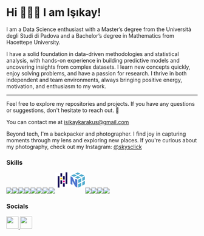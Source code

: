 Hi 🙋🏻‍♀️ I am Işıkay!
======================================================================================================================================

I am a Data Science enthusiast with a Master’s degree from the Università degli Studi di Padova and a Bachelor’s degree in Mathematics from Hacettepe University.

I have a solid foundation in data-driven methodologies and statistical analysis, with hands-on experience in building predictive models and uncovering insights from complex datasets. I learn new concepts quickly, enjoy solving problems, and have a passion for research. I thrive in both independent and team environments, always bringing positive energy, motivation, and enthusiasm to my work.

-----------------------------------

Feel free to explore my repositories and projects. If you have any questions or suggestions, don't hesitate to reach out. 🐣

You can contact me at [isikaykarakus@gmail.com](mailto:isikaykarakus@gmail.com ) 

Beyond tech, I'm a backpacker and photographer. I find joy in capturing moments through my lens and exploring new places. If you're curious about my photography, check out my Instagram: [@skysclick](https://www.instagram.com/skysclick) 

### Skills

<p align="left" style="font-size: 0;"> <a href="https://docs.microsoft.com/en-us/cpp/?view=msvc-170" target="blank" rel="noreferrer" style="text-decoration: none;"><img src="https://raw.githubusercontent.com/danielcranney/readme-generator/main/public/icons/skills/cplusplus-colored.svg" width="36" height="36" alt="C++" /></a><a href="https://www.r-project.org/" target="blank" rel="noreferrer" style="text-decoration: none;"><img src="https://raw.githubusercontent.com/danielcranney/readme-generator/main/public/icons/skills/rlang-colored.svg" width="36" height="36" alt="R" /></a><a href="https://www.python.org/" target="blank" rel="noreferrer" style="text-decoration: none;"><img src="https://raw.githubusercontent.com/danielcranney/readme-generator/main/public/icons/skills/python-colored.svg" width="36" height="36" alt="Python" /></a><a href="https://pytorch.org/" target="blank" rel="noreferrer" style="text-decoration: none;"><img src="https://raw.githubusercontent.com/danielcranney/readme-generator/main/public/icons/skills/pytorch-colored.svg" width="36" height="36" alt="PyTorch" /></a><a href="https://www.tensorflow.org" target="blank" rel="noreferrer" style="text-decoration: none;"><img src="https://www.vectorlogo.zone/logos/tensorflow/tensorflow-icon.svg" alt="TensorFlow" width="40" height="40" /></a><a href="https://scikit-learn.org/" target="blank" rel="noreferrer" style="text-decoration: none;"><img src="https://upload.wikimedia.org/wikipedia/commons/0/05/Scikit_learn_logo_small.svg" alt="Scikit-learn" width="50" height="50" /></a><a href="https://opencv.org/" target="blank" rel="noreferrer" style="text-decoration: none;"><img src="https://www.vectorlogo.zone/logos/opencv/opencv-icon.svg" alt="OpenCV" width="40" height="40" /></a><img src="https://www.vectorlogo.zone/logos/git-scm/git-scm-icon.svg" alt="Git" width="40" height="40" /></a><a href="https://pandas.pydata.org/" target="blank" rel="noreferrer" style="text-decoration: none;"><img src="https://raw.githubusercontent.com/devicons/devicon/2ae2a900d2f041da66e950e4d48052658d850630/icons/pandas/pandas-original.svg" alt="Pandas" width="40" height="40" /></a><a href="https://numpy.org/" target="blank" rel="noreferrer" style="text-decoration: none;"><img src="https://raw.githubusercontent.com/devicons/devicon/master/icons/numpy/numpy-original.svg" alt="NumPy" width="40" height="40" /></a><a href="https://seaborn.pydata.org/" target="blank" rel="noreferrer" style="text-decoration: none;"><img src="https://seaborn.pydata.org/_images/logo-mark-lightbg.svg" alt="Seaborn" width="40" height="40" /></a><a href="https://matplotlib.org/" target="blank" rel="noreferrer" style="text-decoration: none;"><img src="https://upload.wikimedia.org/wikipedia/commons/8/84/Matplotlib_icon.svg" alt="Matplotlib" width="38" height="38" /></a><a href="https://streamlit.io/" target="blank" rel="noreferrer" style="text-decoration: none;"><img src="https://streamlit.io/images/brand/streamlit-logo-secondary-colormark-darktext.svg" alt="Streamlit" width="70" height="40" /></a><a href="https://www.latex-project.org/" target="blank" rel="noreferrer" style="text-decoration: none;"><img src="https://upload.wikimedia.org/wikipedia/commons/9/92/LaTeX_logo.svg" alt="LaTeX" width="60" height="40" /></a></p>




### Socials

<p align="left"> <a href="https://discord.com/users/ikarus#7770" target="_blank" rel="noreferrer"> <picture> <source media="(prefers-color-scheme: dark)" srcset="undefined" /> <source media="(prefers-color-scheme: light)" srcset="https://raw.githubusercontent.com/danielcranney/readme-generator/main/public/icons/socials/discord.svg" /> <img src="https://raw.githubusercontent.com/danielcranney/readme-generator/main/public/icons/socials/discord.svg" width="32" height="32" /> </picture> </a>  <a href="https://www.linkedin.com/in/isikaykarakus" target="_blank" rel="noreferrer"> <picture> <source media="(prefers-color-scheme: dark)" srcset="https://raw.githubusercontent.com/danielcranney/readme-generator/main/public/icons/socials/linkedin-dark.svg" /> <source media="(prefers-color-scheme: light)" srcset="https://raw.githubusercontent.com/danielcranney/readme-generator/main/public/icons/socials/linkedin.svg" /> <img src="https://raw.githubusercontent.com/danielcranney/readme-generator/main/public/icons/socials/linkedin.svg" width="32" height="32" /> </picture> </a> <a href="https://www.x.com/isikaykarakus" target="_blank" rel="noreferrer" </p>
